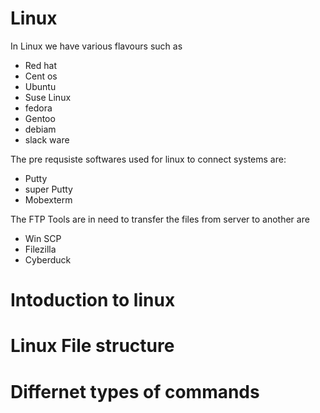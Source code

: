 # Linux 

In Linux we have various flavours such as 
* Red hat
* Cent os
* Ubuntu
* Suse Linux
* fedora
* Gentoo
* debiam 
* slack ware

The pre requsiste softwares used for linux to connect systems are:
* Putty 
* super Putty
* Mobexterm

The FTP Tools are in need to transfer the files from server to another are
* Win SCP
* Filezilla
* Cyberduck

# Intoduction to linux


# Linux File structure
# Differnet types of commands


